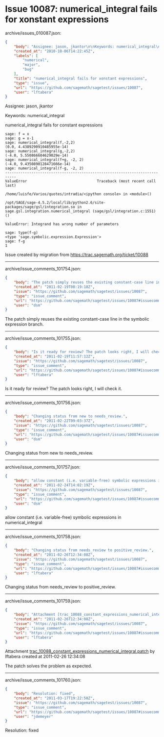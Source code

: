 # Issue 10087: numerical_integral fails for xonstant expressions

archive/issues_010087.json:
```json
{
    "body": "Assignee: jason, jkantor\n\nKeywords: numerical_integral\n\nnumerical_integral fails for constant expressions\n\n\n```\nsage: f = x\nsage: g = x-1\nsage: numerical_integral(f,-2,2)\n(0.0, 4.4389290910485955e-14)\nsage: numerical_integral(g,-2,2)\n(-4.0, 5.550866604629029e-14)\nsage: numerical_integral(f+g, -2, 2)\n(-4.0, 9.4350890128471666e-14)\nsage: numerical_integral(f-g, -2, 2)\n---------------------------------------------------------------------------\nValueError                                Traceback (most recent call last)\n\n/home/luisfe/Varios/quotes/intradia/<ipython console> in <module>()\n\n/opt/SAGE/sage-4.5.2/local/lib/python2.6/site-packages/sage/gsl/integration.so in sage.gsl.integration.numerical_integral (sage/gsl/integration.c:1551)()\n\nValueError: Integrand has wrong number of parameters\n\nsage: type(f-g)\n<type 'sage.symbolic.expression.Expression'>\nsage: f-g\n1\n```\n\n\nIssue created by migration from https://trac.sagemath.org/ticket/10088\n\n",
    "created_at": "2010-10-06T14:22:45Z",
    "labels": [
        "numerical",
        "major",
        "bug"
    ],
    "title": "numerical_integral fails for xonstant expressions",
    "type": "issue",
    "url": "https://github.com/sagemath/sagetest/issues/10087",
    "user": "lftabera"
}
```
Assignee: jason, jkantor

Keywords: numerical_integral

numerical_integral fails for constant expressions


```
sage: f = x
sage: g = x-1
sage: numerical_integral(f,-2,2)
(0.0, 4.4389290910485955e-14)
sage: numerical_integral(g,-2,2)
(-4.0, 5.550866604629029e-14)
sage: numerical_integral(f+g, -2, 2)
(-4.0, 9.4350890128471666e-14)
sage: numerical_integral(f-g, -2, 2)
---------------------------------------------------------------------------
ValueError                                Traceback (most recent call last)

/home/luisfe/Varios/quotes/intradia/<ipython console> in <module>()

/opt/SAGE/sage-4.5.2/local/lib/python2.6/site-packages/sage/gsl/integration.so in sage.gsl.integration.numerical_integral (sage/gsl/integration.c:1551)()

ValueError: Integrand has wrong number of parameters

sage: type(f-g)
<type 'sage.symbolic.expression.Expression'>
sage: f-g
1
```


Issue created by migration from https://trac.sagemath.org/ticket/10088





---

archive/issue_comments_101754.json:
```json
{
    "body": "The patch simply reuses the existing constant-case line in the symbolic expression branch.",
    "created_at": "2011-02-19T08:19:18Z",
    "issue": "https://github.com/sagemath/sagetest/issues/10087",
    "type": "issue_comment",
    "url": "https://github.com/sagemath/sagetest/issues/10087#issuecomment-101754",
    "user": "dsm"
}
```

The patch simply reuses the existing constant-case line in the symbolic expression branch.



---

archive/issue_comments_101755.json:
```json
{
    "body": "Is it ready for review? The patch looks right, I will check it.",
    "created_at": "2011-02-19T11:57:12Z",
    "issue": "https://github.com/sagemath/sagetest/issues/10087",
    "type": "issue_comment",
    "url": "https://github.com/sagemath/sagetest/issues/10087#issuecomment-101755",
    "user": "lftabera"
}
```

Is it ready for review? The patch looks right, I will check it.



---

archive/issue_comments_101756.json:
```json
{
    "body": "Changing status from new to needs_review.",
    "created_at": "2011-02-22T09:03:37Z",
    "issue": "https://github.com/sagemath/sagetest/issues/10087",
    "type": "issue_comment",
    "url": "https://github.com/sagemath/sagetest/issues/10087#issuecomment-101756",
    "user": "dsm"
}
```

Changing status from new to needs_review.



---

archive/issue_comments_101757.json:
```json
{
    "body": "allow constant (i.e. variable-free) symbolic expressions in numerical_integral",
    "created_at": "2011-02-24T14:02:19Z",
    "issue": "https://github.com/sagemath/sagetest/issues/10087",
    "type": "issue_comment",
    "url": "https://github.com/sagemath/sagetest/issues/10087#issuecomment-101757",
    "user": "dsm"
}
```

allow constant (i.e. variable-free) symbolic expressions in numerical_integral



---

archive/issue_comments_101758.json:
```json
{
    "body": "Changing status from needs_review to positive_review.",
    "created_at": "2011-02-26T12:34:08Z",
    "issue": "https://github.com/sagemath/sagetest/issues/10087",
    "type": "issue_comment",
    "url": "https://github.com/sagemath/sagetest/issues/10087#issuecomment-101758",
    "user": "lftabera"
}
```

Changing status from needs_review to positive_review.



---

archive/issue_comments_101759.json:
```json
{
    "body": "Attachment [trac_10088_constant_expressions_numerical_integral.patch](tarball://root/attachments/some-uuid/ticket10088/trac_10088_constant_expressions_numerical_integral.patch) by lftabera created at 2011-02-26 12:34:08\n\nThe patch solves the problem as expected.",
    "created_at": "2011-02-26T12:34:08Z",
    "issue": "https://github.com/sagemath/sagetest/issues/10087",
    "type": "issue_comment",
    "url": "https://github.com/sagemath/sagetest/issues/10087#issuecomment-101759",
    "user": "lftabera"
}
```

Attachment [trac_10088_constant_expressions_numerical_integral.patch](tarball://root/attachments/some-uuid/ticket10088/trac_10088_constant_expressions_numerical_integral.patch) by lftabera created at 2011-02-26 12:34:08

The patch solves the problem as expected.



---

archive/issue_comments_101760.json:
```json
{
    "body": "Resolution: fixed",
    "created_at": "2011-03-17T19:22:50Z",
    "issue": "https://github.com/sagemath/sagetest/issues/10087",
    "type": "issue_comment",
    "url": "https://github.com/sagemath/sagetest/issues/10087#issuecomment-101760",
    "user": "jdemeyer"
}
```

Resolution: fixed
